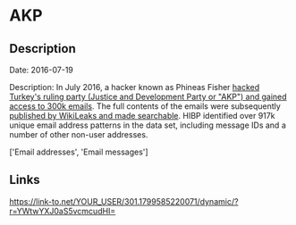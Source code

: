 # AKP

## Description

Date: 2016-07-19

Description:
In July 2016, a hacker known as Phineas Fisher <a href="https://motherboard.vice.com/en_us/article/yp3n55/phineas-fisher-turkish-government-hack" target="_blank" rel="noopener">hacked Turkey's ruling party (Justice and Development Party or &quot;AKP&quot;) and gained access to 300k emails</a>. The full contents of the emails were subsequently <a href="https://wikileaks.org/akp-emails/" target="_blank" rel="noopener">published by WikiLeaks and made searchable</a>. HIBP identified over 917k unique email address patterns in the data set, including message IDs and a number of other non-user addresses.


['Email addresses', 'Email messages']

## Links

https://link-to.net/YOUR_USER/301.1799585220071/dynamic/?r=YWtwYXJ0aS5vcmcudHI=